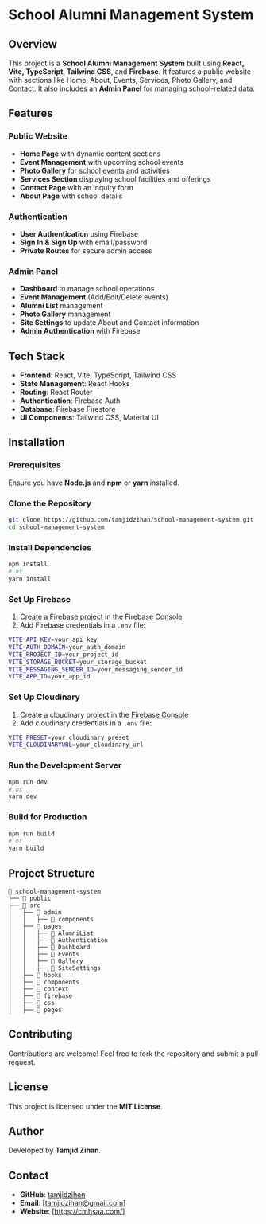 # School Alumni Management System

## Overview

This project is a **School Alumni Management System** built using **React, Vite, TypeScript, Tailwind CSS**, and **Firebase**. It features a public website with sections like Home, About, Events, Services, Photo Gallery, and Contact. It also includes an **Admin Panel** for managing school-related data.

## Features

### Public Website

- **Home Page** with dynamic content sections
- **Event Management** with upcoming school events
- **Photo Gallery** for school events and activities
- **Services Section** displaying school facilities and offerings
- **Contact Page** with an inquiry form
- **About Page** with school details

### Authentication

- **User Authentication** using Firebase
- **Sign In & Sign Up** with email/password
- **Private Routes** for secure admin access

### Admin Panel

- **Dashboard** to manage school operations
- **Event Management** (Add/Edit/Delete events)
- **Alumni List** management
- **Photo Gallery** management
- **Site Settings** to update About and Contact information
- **Admin Authentication** with Firebase

## Tech Stack

- **Frontend**: React, Vite, TypeScript, Tailwind CSS
- **State Management**: React Hooks
- **Routing**: React Router
- **Authentication**: Firebase Auth
- **Database**: Firebase Firestore
- **UI Components**: Tailwind CSS, Material UI

## Installation

### Prerequisites

Ensure you have **Node.js** and **npm** or **yarn** installed.

### Clone the Repository

```sh
git clone https://github.com/tamjidzihan/school-management-system.git
cd school-management-system
```

### Install Dependencies

```sh
npm install
# or
yarn install
```

### Set Up Firebase

1. Create a Firebase project in the [Firebase Console](https://console.firebase.google.com/)
2. Add Firebase credentials in a `.env` file:

```sh
VITE_API_KEY=your_api_key
VITE_AUTH_DOMAIN=your_auth_domain
VITE_PROJECT_ID=your_project_id
VITE_STORAGE_BUCKET=your_storage_bucket
VITE_MESSAGING_SENDER_ID=your_messaging_sender_id
VITE_APP_ID=your_app_id
```


### Set Up Cloudinary

1. Create a cloudinary project in the [Firebase Console](https://cloudinary.com/users/login)
2. Add cloudinary credentials in a `.env` file:

```sh
VITE_PRESET=your_cloudinary_preset
VITE_CLOUDINARYURL=your_cloudinary_url
```


### Run the Development Server

```sh
npm run dev
# or
yarn dev
```

### Build for Production

```sh
npm run build
# or
yarn build
```

## Project Structure

```
📂 school-management-system
├── 📂 public
├── 📂 src
│   ├── 📂 admin
│   │   ├── 📂 components
│   ├── 📂 pages
│   │   ├── 📂 AlumniList
│   │   ├── 📂 Authentication
│   │   ├── 📂 Dashboard
│   │   ├── 📂 Events
│   │   ├── 📂 Gallery
│   │   ├── 📂 SiteSettings
│   ├── 📂 hooks
│   ├── 📂 components
│   ├── 📂 context
│   ├── 📂 firebase
│   ├── 📂 css
│   ├── 📂 pages
```

## Contributing

Contributions are welcome! Feel free to fork the repository and submit a pull request.

## License

This project is licensed under the **MIT License**.

## Author

Developed by **Tamjid Zihan**.

## Contact

- **GitHub**: [tamjidzihan](https://github.com/tamjidzihan)
- **Email**: [tamjidzihan@gmail.com]
- **Website**: [https://cmhsaa.com/]

